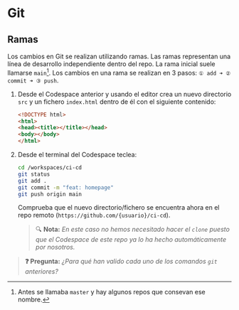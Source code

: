 # Git
## Ramas

Los cambios en Git se realizan utilizando ramas. Las ramas representan una línea de desarrollo independiente dentro del repo. La rama inicial suele llamarse `main`[^1]. Los cambios en una rama se realizan en 3 pasos: `① add ➜ ② commit ➜ ③ push`.

1. Desde el Codespace anterior y usando el editor crea un nuevo directorio `src` y un fichero `index.html` dentro de él con el siguiente contenido:
   ```html
   <!DOCTYPE html>
   <html>
   <head><title></title></head>
   <body></body>
   </html>
   ```

1. Desde el terminal del Codespace teclea:
   ```bash
   cd /workspaces/ci-cd
   git status
   git add .
   git commit -m "feat: homepage"
   git push origin main
   ```
   Comprueba que el nuevo directorio/fichero se encuentra ahora en el repo remoto (`https://github.com/{usuario}/ci-cd`).

   > 🔍 **Nota:** _En este caso no hemos necesitado hacer el `clone` puesto que el Codespace de este repo ya lo ha hecho automáticamente por nosotros._

> **❓ Pregunta:** _¿Para qué han valido cada uno de los comandos `git` anteriores?_


[^1]: Antes se llamaba `master` y hay algunos repos que consevan ese nombre.